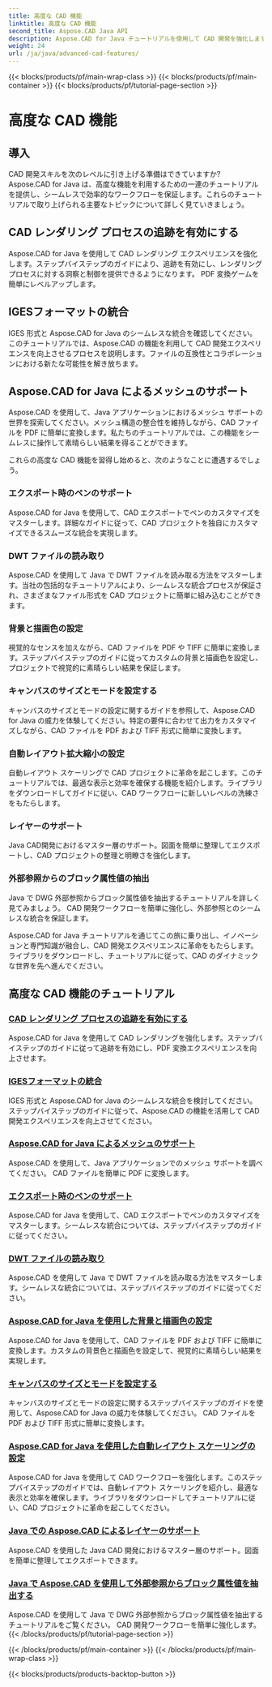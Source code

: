```yaml
---
title: 高度な CAD 機能
linktitle: 高度な CAD 機能
second_title: Aspose.CAD Java API
description: Aspose.CAD for Java チュートリアルを使用して CAD 開発を強化します。トラッキングの有効化、IGES 形式の統合、マスター メッシュのサポート、ペンのエクスポートのカスタマイズ、DWT ファイルの読み取りなどについて学びます。
weight: 24
url: /ja/java/advanced-cad-features/
---
```


{{< blocks/products/pf/main-wrap-class >}}
{{< blocks/products/pf/main-container >}}
{{< blocks/products/pf/tutorial-page-section >}}

# 高度な CAD 機能


## 導入

CAD 開発スキルを次のレベルに引き上げる準備はできていますか? Aspose.CAD for Java は、高度な機能を利用するための一連のチュートリアルを提供し、シームレスで効率的なワークフローを保証します。これらのチュートリアルで取り上げられる主要なトピックについて詳しく見ていきましょう。

## CAD レンダリング プロセスの追跡を有効にする
Aspose.CAD for Java を使用して CAD レンダリング エクスペリエンスを強化します。ステップバイステップのガイドにより、追跡を有効にし、レンダリング プロセスに対する洞察と制御を提供できるようになります。 PDF 変換ゲームを簡単にレベルアップします。

## IGESフォーマットの統合
IGES 形式と Aspose.CAD for Java のシームレスな統合を確認してください。このチュートリアルでは、Aspose.CAD の機能を利用して CAD 開発エクスペリエンスを向上させるプロセスを説明します。ファイルの互換性とコラボレーションにおける新たな可能性を解き放ちます。

## Aspose.CAD for Java によるメッシュのサポート
Aspose.CAD を使用して、Java アプリケーションにおけるメッシュ サポートの世界を探索してください。メッシュ構造の整合性を維持しながら、CAD ファイルを PDF に簡単に変換します。私たちのチュートリアルでは、この機能をシームレスに操作して素晴らしい結果を得ることができます。

これらの高度な CAD 機能を習得し始めると、次のようなことに遭遇するでしょう。

### エクスポート時のペンのサポート
Aspose.CAD for Java を使用して、CAD エクスポートでペンのカスタマイズをマスターします。詳細なガイドに従って、CAD プロジェクトを独自にカスタマイズできるスムーズな統合を実現します。

### DWT ファイルの読み取り
Aspose.CAD を使用して Java で DWT ファイルを読み取る方法をマスターします。当社の包括的なチュートリアルにより、シームレスな統合プロセスが保証され、さまざまなファイル形式を CAD プロジェクトに簡単に組み込むことができます。

### 背景と描画色の設定
視覚的なセンスを加えながら、CAD ファイルを PDF や TIFF に簡単に変換します。ステップバイステップのガイドに従ってカスタムの背景と描画色を設定し、プロジェクトで視覚的に素晴らしい結果を保証します。

### キャンバスのサイズとモードを設定する
キャンバスのサイズとモードの設定に関するガイドを参照して、Aspose.CAD for Java の威力を体験してください。特定の要件に合わせて出力をカスタマイズしながら、CAD ファイルを PDF および TIFF 形式に簡単に変換します。

### 自動レイアウト拡大縮小の設定
自動レイアウト スケーリングで CAD プロジェクトに革命を起こします。このチュートリアルでは、最適な表示と効率を確保する機能を紹介します。ライブラリをダウンロードしてガイドに従い、CAD ワークフローに新しいレベルの洗練さをもたらします。

### レイヤーのサポート
Java CAD開発におけるマスター層のサポート。図面を簡単に整理してエクスポートし、CAD プロジェクトの整理と明瞭さを強化します。

### 外部参照からのブロック属性値の抽出
Java で DWG 外部参照からブロック属性値を抽出するチュートリアルを詳しく見てみましょう。 CAD 開発ワークフローを簡単に強化し、外部参照とのシームレスな統合を保証します。

Aspose.CAD for Java チュートリアルを通じてこの旅に乗り出し、イノベーションと専門知識が融合し、CAD 開発エクスペリエンスに革命をもたらします。ライブラリをダウンロードし、チュートリアルに従って、CAD のダイナミックな世界を先へ進んでください。
## 高度な CAD 機能のチュートリアル
### [CAD レンダリング プロセスの追跡を有効にする](./enable-tracking-for-cad-rendering-process/)
Aspose.CAD for Java を使用して CAD レンダリングを強化します。ステップバイステップのガイドに従って追跡を有効にし、PDF 変換エクスペリエンスを向上させます。
### [IGESフォーマットの統合](./integrate-iges-format/)
IGES 形式と Aspose.CAD for Java のシームレスな統合を検討してください。ステップバイステップのガイドに従って、Aspose.CAD の機能を活用して CAD 開発エクスペリエンスを向上させてください。
### [Aspose.CAD for Java によるメッシュのサポート](./mesh-support-in-cad/)
Aspose.CAD を使用して、Java アプリケーションでのメッシュ サポートを調べてください。 CAD ファイルを簡単に PDF に変換します。 
### [エクスポート時のペンのサポート](./pen-support-in-export/)
Aspose.CAD for Java を使用して、CAD エクスポートでペンのカスタマイズをマスターします。シームレスな統合については、ステップバイステップのガイドに従ってください。
### [DWT ファイルの読み取り](./reading-dwt-files/)
Aspose.CAD を使用して Java で DWT ファイルを読み取る方法をマスターします。シームレスな統合については、ステップバイステップのガイドに従ってください。
### [Aspose.CAD for Java を使用した背景と描画色の設定](./setting-background-and-drawing-color/)
Aspose.CAD for Java を使用して、CAD ファイルを PDF および TIFF に簡単に変換します。カスタムの背景色と描画色を設定して、視覚的に素晴らしい結果を実現します。
### [キャンバスのサイズとモードを設定する](./set-canvas-size-and-mode/)
キャンバスのサイズとモードの設定に関するステップバイステップのガイドを使用して、Aspose.CAD for Java の威力を体験してください。 CAD ファイルを PDF および TIFF 形式に簡単に変換します。
### [Aspose.CAD for Java を使用した自動レイアウト スケーリングの設定](./setting-auto-layout-scaling/)
Aspose.CAD for Java を使用して CAD ワークフローを強化します。このステップバイステップのガイドでは、自動レイアウト スケーリングを紹介し、最適な表示と効率を確保します。ライブラリをダウンロードしてチュートリアルに従い、CAD プロジェクトに革命を起こしてください。
### [Java での Aspose.CAD によるレイヤーのサポート](./support-of-layers-in-cad/)
Aspose.CAD を使用した Java CAD 開発におけるマスター層のサポート。図面を簡単に整理してエクスポートできます。
### [Java で Aspose.CAD を使用して外部参照からブロック属性値を抽出する](./extract-block-attribute-value/)
Aspose.CAD を使用して Java で DWG 外部参照からブロック属性値を抽出するチュートリアルをご覧ください。 CAD 開発ワークフローを簡単に強化します。
{{< /blocks/products/pf/tutorial-page-section >}}

{{< /blocks/products/pf/main-container >}}
{{< /blocks/products/pf/main-wrap-class >}}

{{< blocks/products/products-backtop-button >}}
